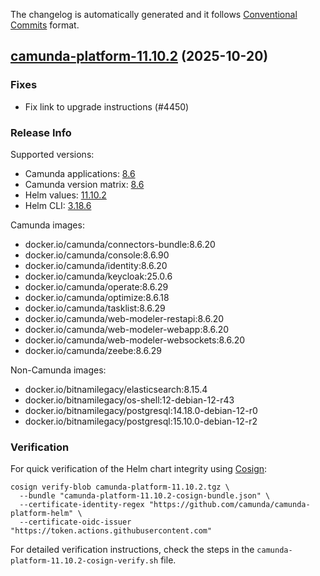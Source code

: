 The changelog is automatically generated and it follows [Conventional Commits](https://www.conventionalcommits.org/en/v1.0.0/) format.

## [camunda-platform-11.10.2](https://github.com/camunda/camunda-platform-helm/releases/tag/camunda-platform-11.10.2) (2025-10-20)

### Fixes

- Fix link to upgrade instructions (#4450)

<!-- generated by git-cliff -->
### Release Info

Supported versions:

- Camunda applications: [8.6](https://github.com/camunda/camunda/releases?q=tag%3A8.6&expanded=true)
- Camunda version matrix: [8.6](https://helm.camunda.io/camunda-platform/version-matrix/camunda-8.6)
- Helm values: [11.10.2](https://artifacthub.io/packages/helm/camunda/camunda-platform/11.10.2#parameters)
- Helm CLI: [3.18.6](https://github.com/helm/helm/releases/tag/v3.18.6)

Camunda images:

- docker.io/camunda/connectors-bundle:8.6.20
- docker.io/camunda/console:8.6.90
- docker.io/camunda/identity:8.6.20
- docker.io/camunda/keycloak:25.0.6
- docker.io/camunda/operate:8.6.29
- docker.io/camunda/optimize:8.6.18
- docker.io/camunda/tasklist:8.6.29
- docker.io/camunda/web-modeler-restapi:8.6.20
- docker.io/camunda/web-modeler-webapp:8.6.20
- docker.io/camunda/web-modeler-websockets:8.6.20
- docker.io/camunda/zeebe:8.6.29

Non-Camunda images:

- docker.io/bitnamilegacy/elasticsearch:8.15.4
- docker.io/bitnamilegacy/os-shell:12-debian-12-r43
- docker.io/bitnamilegacy/postgresql:14.18.0-debian-12-r0
- docker.io/bitnamilegacy/postgresql:15.10.0-debian-12-r2

### Verification

For quick verification of the Helm chart integrity using [Cosign](https://docs.sigstore.dev/signing/quickstart/):

```shell
cosign verify-blob camunda-platform-11.10.2.tgz \
  --bundle "camunda-platform-11.10.2-cosign-bundle.json" \
  --certificate-identity-regex "https://github.com/camunda/camunda-platform-helm" \
  --certificate-oidc-issuer "https://token.actions.githubusercontent.com"
```

For detailed verification instructions, check the steps in the `camunda-platform-11.10.2-cosign-verify.sh` file.
